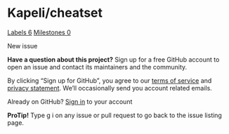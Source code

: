# Kapeli/cheatset

 [Labels 6](https://github.com/Kapeli/cheatset/labels) [Milestones 0](https://github.com/Kapeli/cheatset/milestones)

 New issue

 **Have a question about this project?** Sign up for a free GitHub account to open an issue and contact its maintainers and the community.

By clicking “Sign up for GitHub”, you agree to our [terms of service](https://docs.github.com/terms) and [privacy statement](https://docs.github.com/privacy). We’ll occasionally send you account related emails.

 Already on GitHub? [Sign in](https://github.com/login?return_to=%2FKapeli%2Fcheatset%2Fissues%2Fnew) to your account

**ProTip!** Type g i on any issue or pull request to go back to the issue listing page.

